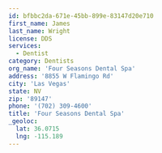 ```yaml
---
id: bfbbc2da-671e-45bb-899e-83147d20e710
first_name: James
last_name: Wright
license: DDS
services:
  - Dentist
category: Dentists
org_name: 'Four Seasons Dental Spa'
address: '8855 W Flamingo Rd'
city: 'Las Vegas'
state: NV
zip: '89147'
phone: '(702) 309-4600'
title: 'Four Seasons Dental Spa'
_geoloc:
  lat: 36.0715
  lng: -115.189
---
```

